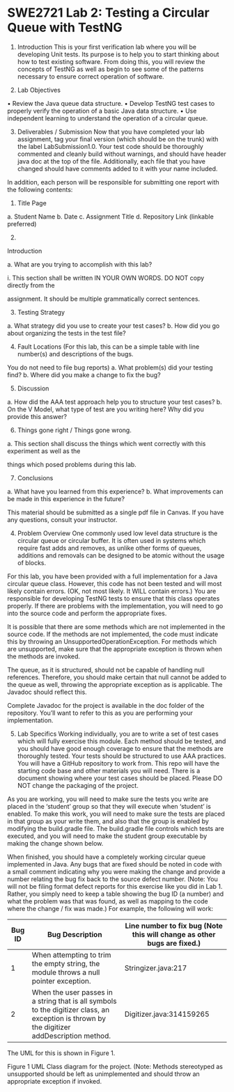 # SWE2721 Lab 2: Testing a Circular Queue with TestNG

1. Introduction
   This is your first verification lab where you will be developing Unit tests.  Its purpose is to help you to
   start  thinking  about  how  to  test  existing  software.    From  doing  this,  you  will  review  the  concepts  of
   TestNG as well as begin to see some of the patterns necessary to ensure correct operation of software.

2. Lab Objectives

•  Review the Java queue data structure.
•  Develop TestNG test cases to properly verify the operation of a basic Java data structure.
•  Use independent learning to understand the operation of a circular queue.

3. Deliverables / Submission
   Now that you have completed your lab assignment, tag your final version (which should be on the trunk)
   with  the  label  LabSubmission1.0.    Your  test  code  should  be  thoroughly  commented  and  cleanly  build
   without warnings, and should have header java doc at the top of the file.  Additionally, each file that you
   have changed should have comments added to it with your name included.

In addition, each person will be responsible for submitting one report with the following contents:

1.  Title Page

a.  Student Name
b.  Date
c.  Assignment Title
d.  Repository Link (linkable preferred)

2.

Introduction

a.  What are you trying to accomplish with this lab?

i.  This section shall be written IN YOUR OWN WORDS. DO NOT copy directly from the

assignment.  It should be multiple grammatically correct sentences.

3.  Testing Strategy

a.  What strategy did you use to create your test cases?
b.  How did you go about organizing the tests in the test file?

4.  Fault Locations (For this lab, this can be a simple table with line number(s) and descriptions of the bugs.

You do not need to file bug reports)
a.  What problem(s) did your testing find?
b.  Where did you make a change to fix the bug?

5.  Discussion

a.  How did the AAA test approach help you to structure your test cases?
b.  On the V Model, what type of test are you writing here?  Why did you provide this answer?

6.  Things gone right / Things gone wrong.

a.  This  section  shall  discuss  the  things  which  went  correctly  with  this  experiment  as  well  as  the

things which posed problems during this lab.

7.  Conclusions

a.  What have you learned from this experience?
b.  What improvements can be made in this experience in the future?

This material should be submitted as a single pdf file in Canvas.  If you have any questions, consult your
instructor.

4. Problem Overview
   One commonly used low level data structure is the circular queue or circular buffer.  It is often used in
   systems which require fast adds and removes, as unlike other forms of queues, additions and removals can
   be designed to be atomic without the usage of blocks.

For this lab, you have been provided with a full implementation for a Java circular queue class.  However,
this code has not been tested and will most likely contain errors. (OK, not most likely.  It WILL contain
errors.)  You are responsible for developing TestNG tests to ensure that this class operates properly.  If
there  are  problems  with the  implementation,  you  will  need  to  go  into  the  source  code  and  perform the
appropriate fixes.

It is possible that there are some methods which are not implemented in the source code.  If the methods
are not implemented, the code must indicate this by throwing  an UnsupportedOperationException.  For
methods which are unsupported, make sure that the appropriate exception is thrown when the methods are
invoked.

The queue, as it is structured, should not be capable of handling null references.  Therefore, you should
make  certain  that  null  cannot  be  added  to  the  queue  as  well,  throwing  the  appropriate  exception  as  is
applicable.  The Javadoc should reflect this.

Complete Javadoc for the project is available in the doc folder of the repository.  You’ll want to refer to
this as you are performing your implementation.

5. Lab Specifics
   Working  individually,  you  are  to  write  a  set  of  test  cases  which  will  fully  exercise  this  module.    Each
   method  should  be  tested,  and  you  should  have  good  enough  coverage  to  ensure  that  the  methods  are
   thoroughly  tested.    Your  tests  should  be  structured  to  use  AAA  practices.    You  will  have  a  GitHub
   repository to work from.  This repo will have the starting code base and other materials you will need.
   There  is  a  document  showing  where  your  test  cases  should  be  placed.    Please  DO  NOT  change  the
   packaging of the project.

As you are working, you will need to make sure the tests you write are placed in the ‘student’ group so
that they will execute when ‘student’ is enabled.  To make this work, you will need to make sure the tests
are  placed  in  that  group  as  your  write  them,  and  also  that  the  group  is  enabled  by  modifying  the
build.gradle file.  The build.gradle file controls which tests are executed, and you will need to make the
student group executable by making the change shown below.



When  finished,  you  should  have  a completely  working  circular  queue  implemented in Java.    Any  bugs
that are fixed should be noted in code with a small comment indicating why you were making the change
and provide a number relating the bug fix back to the source defect number.  (Note: You will not be filing
format  defect  reports  for  this  exercise  like  you  did  in  Lab  1.    Rather,  you  simply  need  to  keep  a  table
showing the bug ID (a number) and what the problem was that was found, as well as mapping to the code
where the change / fix was made.)  For example, the following will work:

| Bug ID | Bug Description                                                                                                                                     | Line  number  to  fix  bug (Note this will change as other bugs are fixed.) |
|--------|-----------------------------------------------------------------------------------------------------------------------------------------------------|-----------------------------------------------------------------------------|
| 1      | When attempting to trim the empty string, the module throws a null pointer exception.                                                               | Stringizer.java:217                                                         |
| 2      | When  the  user  passes in  a  string that is  all  symbols to the  digitizer class, an exception is thrown by the digitizer addDescription method. | Digitizer.java:314159265                                                    | 


The UML for this is shown in Figure 1.

Figure 1 UML Class diagram for the project.  (Note: Methods stereotyped as unsupported should be left as
unimplemented and should throw an appropriate exception if invoked.

